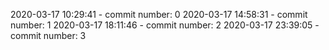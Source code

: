 2020-03-17 10:29:41 - commit number: 0
2020-03-17 14:58:31 - commit number: 1
2020-03-17 18:11:46 - commit number: 2
2020-03-17 23:39:05 - commit number: 3
